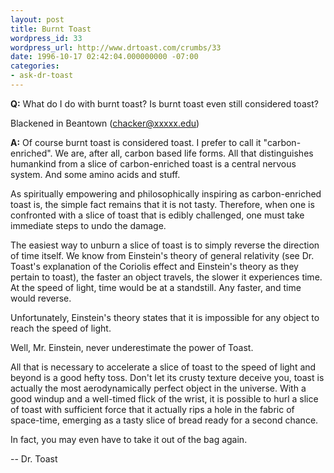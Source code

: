 ```yaml
---
layout: post
title: Burnt Toast
wordpress_id: 33
wordpress_url: http://www.drtoast.com/crumbs/33
date: 1996-10-17 02:42:04.000000000 -07:00
categories:
- ask-dr-toast
---
```

**Q:** What do I do with burnt toast? Is burnt toast even still considered toast?

Blackened in Beantown (chacker@xxxxx.edu)

**A:** Of course burnt toast is considered toast. I prefer to call it "carbon-enriched". We are, after all, carbon based life forms. All that distinguishes humankind from a slice of carbon-enriched toast is a central nervous system. And some amino acids and stuff.

As spiritually empowering and philosophically inspiring as carbon-enriched toast is, the simple fact remains that it is not tasty. Therefore, when one is confronted with a slice of toast that is edibly challenged, one must take immediate steps to undo the damage.

The easiest way to unburn a slice of toast is to simply reverse the direction of time itself. We know from Einstein's theory of general relativity (see Dr. Toast's explanation of the Coriolis effect and Einstein's theory as they pertain to toast), the faster an object travels, the slower it experiences time. At the speed of light, time would be at a standstill. Any faster, and time would reverse.

Unfortunately, Einstein's theory states that it is impossible for any object to reach the speed of light.

Well, Mr. Einstein, never underestimate the power of Toast.

All that is necessary to accelerate a slice of toast to the speed of light and beyond is a good hefty toss. Don't let its crusty texture deceive you, toast is actually the most aerodynamically perfect object in the universe. With a good windup and a well-timed flick of the wrist, it is possible to hurl a slice of toast with sufficient force that it actually rips a hole in the fabric of space-time, emerging as a tasty slice of bread ready for a second chance.

In fact, you may even have to take it out of the bag again.

-- Dr. Toast
